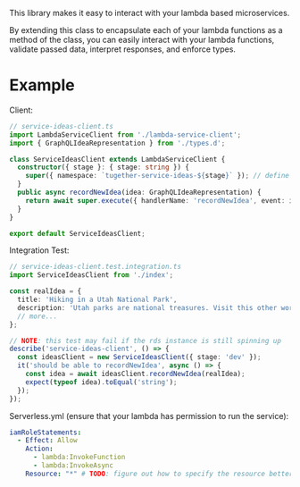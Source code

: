 This library makes it easy to interact with your lambda based microservices.

By extending this class to encapsulate each of your lambda functions as a method of the class, you can easily interact with your lambda functions, validate passed data, interpret responses, and enforce types.

# Example

Client:
```ts
// service-ideas-client.ts
import LambdaServiceClient from './lambda-service-client';
import { GraphQLIdeaRepresentation } from './types.d';

class ServiceIdeasClient extends LambdaServiceClient {
  constructor({ stage }: { stage: string }) {
    super({ namespace: `tugether-service-ideas-${stage}` }); // define the namespace with a dynamic stage
  }
  public async recordNewIdea(idea: GraphQLIdeaRepresentation) {
    return await super.execute({ handlerName: 'recordNewIdea', event: idea });
  }
}

export default ServiceIdeasClient;
```



Integration Test:
```ts
// service-ideas-client.test.integration.ts
import ServiceIdeasClient from './index';

const realIdea = {
  title: 'Hiking in a Utah National Park',
  description: 'Utah parks are national treasures. Visit this other world and take life on with a different perspective.',
  // more...
};

// NOTE: this test may fail if the rds instance is still spinning up
describe('service-ideas-client', () => {
  const ideasClient = new ServiceIdeasClient({ stage: 'dev' });
  it('should be able to recordNewIdea', async () => {
    const idea = await ideasClient.recordNewIdea(realIdea);
    expect(typeof idea).toEqual('string');
  });
});
```


Serverless.yml (ensure that your lambda has permission to run the service):
```yml
iamRoleStatements:
  - Effect: Allow
    Action:
      - lambda:InvokeFunction
      - lambda:InvokeAsync
    Resource: "*" # TODO: figure out how to specify the resource better (e.g., specify exactly which lambda)
```
